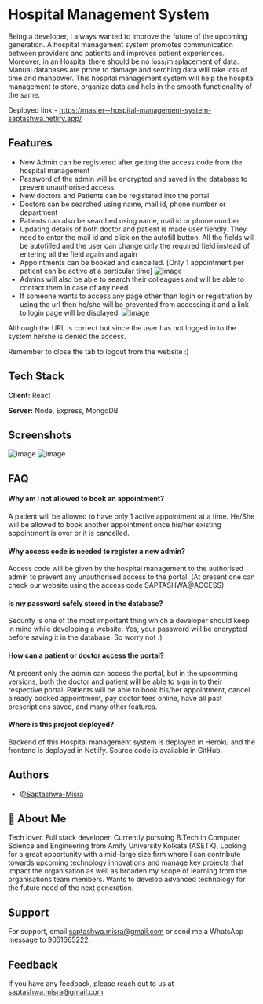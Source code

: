 
# Hospital Management System

Being a developer, I always wanted to improve the future of the upcoming generation. A hospital management system promotes communication between providers and patients and improves patient experiences. Moreover, in an Hospital there should be no loss/misplacement of data. Manual databases are prone to damage and serching data will take lots of time and manpower. This hospital management system will help the hospital management to store, organize data and help in the smooth functionality of the same.

Deployed link:- https://master--hospital-management-system-saptashwa.netlify.app/






## Features

- New Admin can be registered after getting the access code from the hospital management
- Password of the admin will be encrypted and saved in the database to prevent unauthorised access
- New doctors and Patients can be registered into the portal
- Doctors can be searched using name, mail id, phone number or department
- Patients can also be searched using name, mail id or phone number
- Updating details of both doctor and patient is made user fiendly. They need to enter the mail id and click on the autofill button. All the fields will be autofilled and the user can change only the required field instead of entering all the field again and again
- Appointments can be booked and cancelled. [Only 1 appointment per patient can be active at a particular time]
![image](https://user-images.githubusercontent.com/108685307/186957462-bc97023e-0ff7-4826-8004-018d8e2fa041.png)
- Admins will also be able to search their colleagues and will be able to contact them in case of any need
- If someone wants to access any page other than login or registration by using the url then he/she will be prevented from accessing it and a link to login page will be displayed.
![image](https://user-images.githubusercontent.com/108685307/186958196-1ab4f394-de85-4a7d-bd0e-aa4c6ac14218.png)

Although the URL is correct but since the user has not logged in to the system he/she is denied the access.

Remember to close the tab to logout from the website :)
## Tech Stack

**Client:** React

**Server:** Node, Express, MongoDB


## Screenshots
![image](https://user-images.githubusercontent.com/108685307/186907784-f4458227-1fff-438b-9b42-e9c45667ae5e.png)
![image](https://user-images.githubusercontent.com/108685307/186908109-4ba2c1a3-bd46-4eef-9641-26057b754038.png)



## FAQ

#### Why am I not allowed to book an appointment?

A patient will be allowed to have only 1 active appointment at a time. He/She will be allowed to book another appointment once his/her existing appointment is over or it is cancelled.

#### Why access code is needed to register a new admin?

Access code will be given by the hospital management to the authorised admin to prevent any unauthorised access to the portal. (At present one can check our website using the access code SAPTASHWA@ACCESS)

#### Is my password safely stored in the database?

Security is one of the most important thing which a developer should keep in mind while developing a website. Yes, your password will be encrypted before saving it in the database. So worry not :)

#### How can a patient or doctor access the portal?

At present only the admin can access the portal, but in the upcomming versions, both the doctor and patient will be able to sign in to their respective portal. Patients will be able to book his/her appointment, cancel already booked appointment, pay doctor fees online, have all past prescriptions saved, and many other features. 

#### Where is this project deployed?

Backend of this Hospital management system is deployed in Heroku and the frontend is deployed in Netlify. Source code is available in GitHub.

## Authors

- [@Saptashwa-Misra](https://github.com/Saptashwa-Misra)


## 🚀 About Me
Tech lover. Full stack developer. Currently pursuing B.Tech in Computer Science and Engineering from Amity University Kolkata (ASETK), Looking for a great opportunity with a mid-large size firm where I can contribute towards upcoming technology innovations and manage key projects that impact the organisation as well as broaden my scope of learning from the organisations team members. Wants to develop advanced technology for the future need of the next generation.


## Support

For support, email saptashwa.misra@gmail.com or send me a WhatsApp message to 9051665222.


## Feedback

If you have any feedback, please reach out to us at saptashwa.misra@gmail.com

